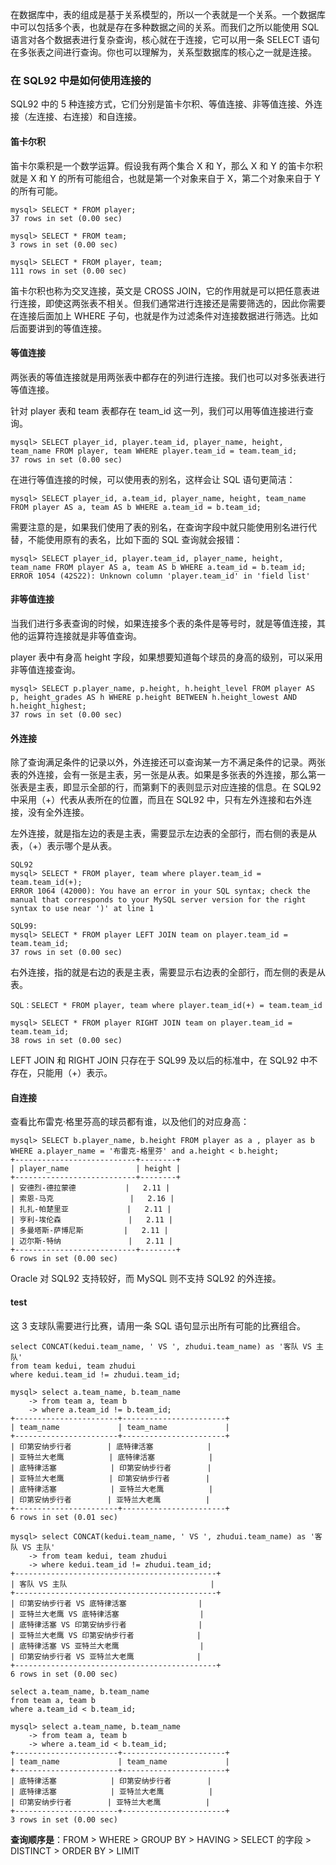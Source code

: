 在数据库中，表的组成是基于关系模型的，所以一个表就是一个关系。一个数据库中可以包括多个表，也就是存在多种数据之间的关系。而我们之所以能使用 SQL 语言对各个数据表进行复杂查询，核心就在于连接，它可以用一条 SELECT 语句在多张表之间进行查询。你也可以理解为，关系型数据库的核心之一就是连接。

### 在 SQL92 中是如何使用连接的
SQL92 中的 5 种连接方式，它们分别是笛卡尔积、等值连接、非等值连接、外连接（左连接、右连接）和自连接。

#### 笛卡尔积
笛卡尔乘积是一个数学运算。假设我有两个集合 X 和 Y，那么 X 和 Y 的笛卡尔积就是 X 和 Y 的所有可能组合，也就是第一个对象来自于 X，第二个对象来自于 Y 的所有可能。
```
mysql> SELECT * FROM player;
37 rows in set (0.00 sec)

mysql> SELECT * FROM team;
3 rows in set (0.00 sec)

mysql> SELECT * FROM player, team;
111 rows in set (0.00 sec)
```
笛卡尔积也称为交叉连接，英文是 CROSS JOIN，它的作用就是可以把任意表进行连接，即使这两张表不相关。但我们通常进行连接还是需要筛选的，因此你需要在连接后面加上 WHERE 子句，也就是作为过滤条件对连接数据进行筛选。比如后面要讲到的等值连接。

#### 等值连接
两张表的等值连接就是用两张表中都存在的列进行连接。我们也可以对多张表进行等值连接。

针对 player 表和 team 表都存在 team_id 这一列，我们可以用等值连接进行查询。
```
mysql> SELECT player_id, player.team_id, player_name, height, team_name FROM player, team WHERE player.team_id = team.team_id;
37 rows in set (0.00 sec)
```

在进行等值连接的时候，可以使用表的别名，这样会让 SQL 语句更简洁：
```
mysql> SELECT player_id, a.team_id, player_name, height, team_name FROM player AS a, team AS b WHERE a.team_id = b.team_id;
```

需要注意的是，如果我们使用了表的别名，在查询字段中就只能使用别名进行代替，不能使用原有的表名，比如下面的 SQL 查询就会报错：
```
mysql> SELECT player_id, player.team_id, player_name, height, team_name FROM player AS a, team AS b WHERE a.team_id = b.team_id;
ERROR 1054 (42S22): Unknown column 'player.team_id' in 'field list'
```

#### 非等值连接
当我们进行多表查询的时候，如果连接多个表的条件是等号时，就是等值连接，其他的运算符连接就是非等值查询。

player 表中有身高 height 字段，如果想要知道每个球员的身高的级别，可以采用非等值连接查询。
```
mysql> SELECT p.player_name, p.height, h.height_level FROM player AS p, height_grades AS h WHERE p.height BETWEEN h.height_lowest AND h.height_highest;
37 rows in set (0.00 sec)
```

#### 外连接
除了查询满足条件的记录以外，外连接还可以查询某一方不满足条件的记录。两张表的外连接，会有一张是主表，另一张是从表。如果是多张表的外连接，那么第一张表是主表，即显示全部的行，而第剩下的表则显示对应连接的信息。在 SQL92 中采用（+）代表从表所在的位置，而且在 SQL92 中，只有左外连接和右外连接，没有全外连接。

左外连接，就是指左边的表是主表，需要显示左边表的全部行，而右侧的表是从表，（+）表示哪个是从表。
```
SQL92
mysql> SELECT * FROM player, team where player.team_id = team.team_id(+);
ERROR 1064 (42000): You have an error in your SQL syntax; check the manual that corresponds to your MySQL server version for the right syntax to use near ')' at line 1

SQL99:
mysql> SELECT * FROM player LEFT JOIN team on player.team_id = team.team_id;
37 rows in set (0.00 sec)
```

右外连接，指的就是右边的表是主表，需要显示右边表的全部行，而左侧的表是从表。
```
SQL：SELECT * FROM player, team where player.team_id(+) = team.team_id

mysql> SELECT * FROM player RIGHT JOIN team on player.team_id = team.team_id;
38 rows in set (0.00 sec)
```
LEFT JOIN 和 RIGHT JOIN 只存在于 SQL99 及以后的标准中，在 SQL92 中不存在，只能用（+）表示。

#### 自连接
查看比布雷克·格里芬高的球员都有谁，以及他们的对应身高：
```
mysql> SELECT b.player_name, b.height FROM player as a , player as b WHERE a.player_name = '布雷克-格里芬' and a.height < b.height;
+---------------------------+--------+
| player_name               | height |
+---------------------------+--------+
| 安德烈-德拉蒙德           |   2.11 |
| 索恩-马克                 |   2.16 |
| 扎扎-帕楚里亚             |   2.11 |
| 亨利-埃伦森               |   2.11 |
| 多曼塔斯-萨博尼斯         |   2.11 |
| 迈尔斯-特纳               |   2.11 |
+---------------------------+--------+
6 rows in set (0.00 sec)
```

Oracle 对 SQL92 支持较好，而 MySQL 则不支持 SQL92 的外连接。

#### test
这 3 支球队需要进行比赛，请用一条 SQL 语句显示出所有可能的比赛组合。
```
select CONCAT(kedui.team_name, ' VS ', zhudui.team_name) as '客队 VS 主队'
from team kedui, team zhudui
where kedui.team_id != zhudui.team_id;

mysql> select a.team_name, b.team_name
    -> from team a, team b
    -> where a.team_id != b.team_id;
+-----------------------+-----------------------+
| team_name             | team_name             |
+-----------------------+-----------------------+
| 印第安纳步行者        | 底特律活塞            |
| 亚特兰大老鹰          | 底特律活塞            |
| 底特律活塞            | 印第安纳步行者        |
| 亚特兰大老鹰          | 印第安纳步行者        |
| 底特律活塞            | 亚特兰大老鹰          |
| 印第安纳步行者        | 亚特兰大老鹰          |
+-----------------------+-----------------------+
6 rows in set (0.01 sec)

mysql> select CONCAT(kedui.team_name, ' VS ', zhudui.team_name) as '客队 VS 主队'
    -> from team kedui, team zhudui
    -> where kedui.team_id != zhudui.team_id;
+---------------------------------------------+
| 客队 VS 主队                                |
+---------------------------------------------+
| 印第安纳步行者 VS 底特律活塞                |
| 亚特兰大老鹰 VS 底特律活塞                  |
| 底特律活塞 VS 印第安纳步行者                |
| 亚特兰大老鹰 VS 印第安纳步行者              |
| 底特律活塞 VS 亚特兰大老鹰                  |
| 印第安纳步行者 VS 亚特兰大老鹰              |
+---------------------------------------------+
6 rows in set (0.00 sec)

select a.team_name, b.team_name
from team a, team b
where a.team_id < b.team_id;

mysql> select a.team_name, b.team_name
    -> from team a, team b
    -> where a.team_id < b.team_id;
+-----------------------+-----------------------+
| team_name             | team_name             |
+-----------------------+-----------------------+
| 底特律活塞            | 印第安纳步行者        |
| 底特律活塞            | 亚特兰大老鹰          |
| 印第安纳步行者        | 亚特兰大老鹰          |
+-----------------------+-----------------------+
3 rows in set (0.00 sec)
```

**查询顺序是**：FROM > WHERE > GROUP BY > HAVING > SELECT 的字段 > DISTINCT > ORDER BY > LIMIT
